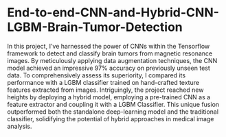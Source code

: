 # End-to-end-CNN-and-Hybrid-CNN-LGBM-Brain-Tumor-Detection
In this project, I've harnessed the power of CNNs within the Tensorflow framework to detect and classify brain tumors from magnetic resonance images. By meticulously applying data augmentation techniques, the CNN model achieved an impressive 97% accuracy on previously unseen test data. To comprehensively assess its superiority, I compared its performance with a LGBM classifier trained on hand-crafted texture features extracted from images. Intriguingly, the project reached new heights by deploying a hybrid model, employing a pre-trained CNN as a feature extractor and coupling it with a LGBM Classifier. This unique fusion outperformed both the standalone deep-learning model and the traditional classifier, solidifying the potential of hybrid approaches in medical image analysis.
